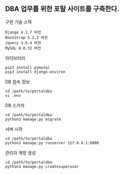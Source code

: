 DBA 업무를 위한 포탈 사이트를 구축한다.
---
구현 기술 스택
```
Django 4.1.7 버전
BootStrap 5.2.3 버전
Jquery 3.6.4 버전
MySQL 8.0.32 버전
```
라이브러리
```
pip3 install pymysql
pip3 install django-environ
```
DB 접속 정보
```
cd /path/to/portaldba
vi .env
```
DB 스키마 
```
cd /path/to/portaldba
python3 manage.py migrate
```
서버 시작
```
cd /path/to/portaldba
python3 manage.py runserver 127.0.0.1:8000
```
관리자 계정 생성
```
cd /path/to/portaldba
python3 manage.py createsuperuser
```